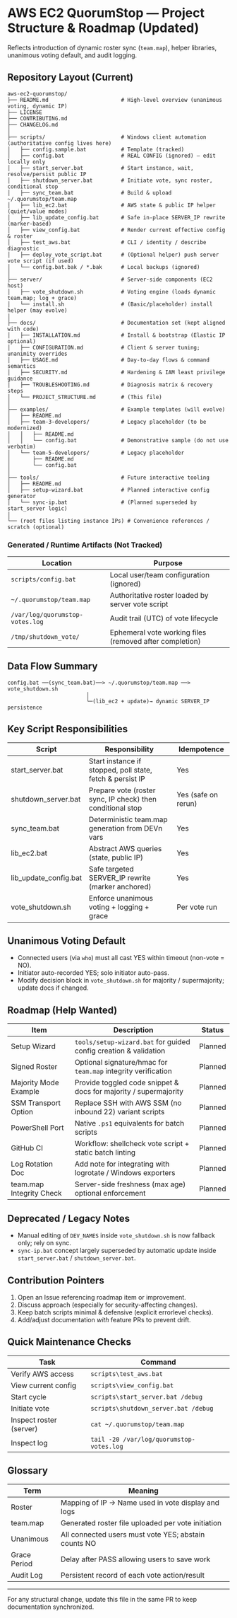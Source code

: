# AWS EC2 QuorumStop — Project Structure & Roadmap (Updated)

Reflects introduction of dynamic roster sync (`team.map`), helper libraries, unanimous voting default, and audit logging.

## Repository Layout (Current)

```
aws-ec2-quorumstop/
├── README.md                       # High-level overview (unanimous voting, dynamic IP)
├── LICENSE
├── CONTRIBUTING.md
├── CHANGELOG.md
│
├── scripts/                        # Windows client automation (authoritative config lives here)
│   ├── config.sample.bat           # Template (tracked)
│   ├── config.bat                  # REAL CONFIG (ignored) – edit locally only
│   ├── start_server.bat            # Start instance, wait, resolve/persist public IP
│   ├── shutdown_server.bat         # Initiate vote, sync roster, conditional stop
│   ├── sync_team.bat               # Build & upload ~/.quorumstop/team.map
│   ├── lib_ec2.bat                 # AWS state & public IP helper (quiet/value modes)
│   ├── lib_update_config.bat       # Safe in-place SERVER_IP rewrite (marker-based)
│   ├── view_config.bat             # Render current effective config & roster
│   ├── test_aws.bat                # CLI / identity / describe diagnostic
│   ├── deploy_vote_script.bat      # (Optional helper) push server vote script (if used)
│   └── config.bat.bak / *.bak      # Local backups (ignored)
│
├── server/                         # Server-side components (EC2 host)
│   ├── vote_shutdown.sh            # Voting engine (loads dynamic team.map; log + grace)
│   └── install.sh                  # (Basic/placeholder) install helper (may evolve)
│
├── docs/                           # Documentation set (kept aligned with code)
│   ├── INSTALLATION.md             # Install & bootstrap (Elastic IP optional)
│   ├── CONFIGURATION.md            # Client & server tuning; unanimity overrides
│   ├── USAGE.md                    # Day-to-day flows & command semantics
│   ├── SECURITY.md                 # Hardening & IAM least privilege guidance
│   ├── TROUBLESHOOTING.md          # Diagnosis matrix & recovery steps
│   └── PROJECT_STRUCTURE.md        # (This file)
│
├── examples/                       # Example templates (will evolve)
│   ├── README.md
│   ├── team-3-developers/          # Legacy placeholder (to be modernized)
│   │   ├── README.md
│   │   └── config.bat              # Demonstrative sample (do not use verbatim)
│   └── team-5-developers/          # Legacy placeholder
│       ├── README.md
│       └── config.bat
│
├── tools/                          # Future interactive tooling
│   ├── README.md
│   ├── setup-wizard.bat            # Planned interactive config generator
│   └── sync-ip.bat                 # (Planned superseded by start_server logic)
│
└── (root files listing instance IPs) # Convenience references / scratch (optional)
```

### Generated / Runtime Artifacts (Not Tracked)
| Location | Purpose |
|----------|---------|
| `scripts/config.bat` | Local user/team configuration (ignored) |
| `~/.quorumstop/team.map` | Authoritative roster loaded by server vote script |
| `/var/log/quorumstop-votes.log` | Audit trail (UTC) of vote lifecycle |
| `/tmp/shutdown_vote/` | Ephemeral vote working files (removed after completion) |

## Data Flow Summary
```
config.bat ──(sync_team.bat)──> ~/.quorumstop/team.map ──> vote_shutdown.sh
                         │
                         └─(lib_ec2 + update)→ dynamic SERVER_IP persistence
```

## Key Script Responsibilities
| Script | Responsibility | Idempotence |
|--------|----------------|-------------|
| start_server.bat | Start instance if stopped, poll state, fetch & persist IP | Yes |
| shutdown_server.bat | Prepare vote (roster sync, IP check) then conditional stop | Yes (safe on rerun) |
| sync_team.bat | Deterministic team.map generation from DEVn vars | Yes |
| lib_ec2.bat | Abstract AWS queries (state, public IP) | Yes |
| lib_update_config.bat | Safe targeted SERVER_IP rewrite (marker anchored) | Yes |
| vote_shutdown.sh | Enforce unanimous voting + logging + grace | Per vote run |

## Unanimous Voting Default
- Connected users (via `who`) must all cast YES within timeout (non-vote = NO).
- Initiator auto-recorded YES; solo initiator auto-pass.
- Modify decision block in `vote_shutdown.sh` for majority / supermajority; update docs if changed.

## Roadmap (Help Wanted)
| Item | Description | Status |
|------|-------------|--------|
| Setup Wizard | `tools/setup-wizard.bat` for guided config creation & validation | Planned |
| Signed Roster | Optional signature/hmac for `team.map` integrity verification | Planned |
| Majority Mode Example | Provide toggled code snippet & docs for majority / supermajority | Planned |
| SSM Transport Option | Replace SSH with AWS SSM (no inbound 22) variant scripts | Planned |
| PowerShell Port | Native `.ps1` equivalents for batch scripts | Planned |
| GitHub CI | Workflow: shellcheck vote script + static batch linting | Planned |
| Log Rotation Doc | Add note for integrating with logrotate / Windows exporters | Planned |
| team.map Integrity Check | Server-side freshness (max age) optional enforcement | Planned |

## Deprecated / Legacy Notes
- Manual editing of `DEV_NAMES` inside `vote_shutdown.sh` is now fallback only; rely on sync.
- `sync-ip.bat` concept largely superseded by automatic update inside `start_server.bat` / `shutdown_server.bat`.

## Contribution Pointers
1. Open an Issue referencing roadmap item or improvement.
2. Discuss approach (especially for security-affecting changes).
3. Keep batch scripts minimal & defensive (explicit errorlevel checks).
4. Add/adjust documentation *with* feature PRs to prevent drift.

## Quick Maintenance Checks
| Task | Command |
|------|---------|
| Verify AWS access | `scripts\test_aws.bat` |
| View current config | `scripts\view_config.bat` |
| Start cycle | `scripts\start_server.bat /debug` |
| Initiate vote | `scripts\shutdown_server.bat /debug` |
| Inspect roster (server) | `cat ~/.quorumstop/team.map` |
| Inspect log | `tail -20 /var/log/quorumstop-votes.log` |

## Glossary
| Term | Meaning |
|------|---------|
| Roster | Mapping of IP → Name used in vote display and logs |
| team.map | Generated roster file uploaded per vote initiation |
| Unanimous | All connected users must vote YES; abstain counts NO |
| Grace Period | Delay after PASS allowing users to save work |
| Audit Log | Persistent record of each vote action/result |

---
For any structural change, update this file in the same PR to keep documentation synchronized.
